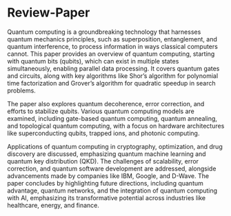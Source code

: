 # Review-Paper
Quantum computing is a groundbreaking technology that harnesses quantum mechanics principles, such as superposition, entanglement, and quantum interference, to process information in ways classical computers cannot. This paper provides an overview of quantum computing, starting with quantum bits (qubits), which can exist in multiple states simultaneously, enabling parallel data processing. It covers quantum gates and circuits, along with key algorithms like Shor’s algorithm for polynomial time factorization and Grover’s algorithm for quadratic speedup in search problems. 

The paper also explores quantum decoherence, error correction, and efforts to stabilize qubits. Various quantum computing models are examined, including gate-based quantum computing, quantum annealing, and topological quantum computing, with a focus on hardware architectures like superconducting qubits, trapped ions, and photonic computing. 

Applications of quantum computing in cryptography, optimization, and drug discovery are discussed, emphasizing quantum machine learning and quantum key distribution (QKD). The challenges of scalability, error correction, and quantum software development are addressed, alongside advancements made by companies like IBM, Google, and D-Wave. The paper concludes by highlighting future directions, including quantum advantage, quantum networks, and the integration of quantum computing with AI, emphasizing its transformative potential across industries like healthcare, energy, and finance.
